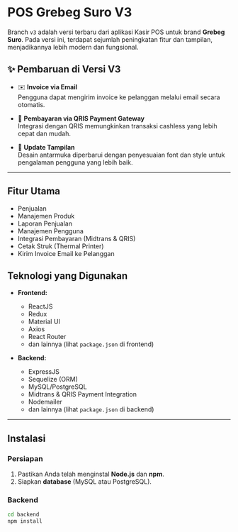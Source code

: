 # POS Grebeg Suro V3

Branch `v3` adalah versi terbaru dari aplikasi Kasir POS untuk brand **Grebeg Suro**. Pada versi ini, terdapat sejumlah peningkatan fitur dan tampilan, menjadikannya lebih modern dan fungsional.

## ✨ Pembaruan di Versi V3

- ✉️ **Invoice via Email**  
  Pengguna dapat mengirim invoice ke pelanggan melalui email secara otomatis.
  
- 📱 **Pembayaran via QRIS Payment Gateway**  
  Integrasi dengan QRIS memungkinkan transaksi cashless yang lebih cepat dan mudah.

- 🎨 **Update Tampilan**  
  Desain antarmuka diperbarui dengan penyesuaian font dan style untuk pengalaman pengguna yang lebih baik.

---

## Fitur Utama

* Penjualan
* Manajemen Produk
* Laporan Penjualan
* Manajemen Pengguna
* Integrasi Pembayaran (Midtrans & QRIS)
* Cetak Struk (Thermal Printer)
* Kirim Invoice Email ke Pelanggan

## Teknologi yang Digunakan

* **Frontend:**
  * ReactJS
  * Redux
  * Material UI
  * Axios
  * React Router
  * dan lainnya (lihat `package.json` di frontend)

* **Backend:**
  * ExpressJS
  * Sequelize (ORM)
  * MySQL/PostgreSQL
  * Midtrans & QRIS Payment Integration
  * Nodemailer
  * dan lainnya (lihat `package.json` di backend)

---

## Instalasi

### Persiapan

1. Pastikan Anda telah menginstal **Node.js** dan **npm**.
2. Siapkan **database** (MySQL atau PostgreSQL).

### Backend

```bash
cd backend
npm install
